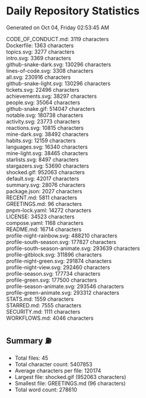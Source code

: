 # Daily Repository Statistics 
Generated on Oct 04, Friday 02:53:45 AM  

CODE_OF_CONDUCT.md: 3119 characters  
Dockerfile: 1363 characters  
topics.svg: 3277 characters  
intro.svg: 3369 characters  
github-snake-dark.svg: 130296 characters  
lines-of-code.svg: 3308 characters  
all.svg: 230916 characters  
github-snake-light.svg: 130296 characters  
tickets.svg: 22496 characters  
achievements.svg: 38297 characters  
people.svg: 35064 characters  
github-snake.gif: 514047 characters  
notable.svg: 180738 characters  
activity.svg: 23773 characters  
reactions.svg: 10815 characters  
mine-dark.svg: 38492 characters  
habits.svg: 12159 characters  
languages.svg: 16340 characters  
mine-light.svg: 38465 characters  
starlists.svg: 8497 characters  
stargazers.svg: 53690 characters  
shocked.gif: 952063 characters  
default.svg: 42017 characters  
summary.svg: 28076 characters  
package.json: 2027 characters  
RECENT.md: 5811 characters  
GREETINGS.md: 96 characters  
pnpm-lock.yaml: 14272 characters  
LICENSE: 34523 characters  
compose.yaml: 1168 characters  
README.md: 16714 characters  
profile-night-rainbow.svg: 488210 characters  
profile-south-season.svg: 177827 characters  
profile-south-season-animate.svg: 293639 characters  
profile-gitblock.svg: 311896 characters  
profile-night-green.svg: 291874 characters  
profile-night-view.svg: 292460 characters  
profile-season.svg: 177734 characters  
profile-green.svg: 177500 characters  
profile-season-animate.svg: 293546 characters  
profile-green-animate.svg: 293312 characters  
STATS.md: 1559 characters  
STARRED.md: 7555 characters  
SECURITY.md: 1111 characters  
WORKFLOWS.md: 4046 characters  

## Summary ⛽  
- Total files: 45  
- Total character count: 5407853  
- Average characters per file: 120174  
- Largest file: shocked.gif (952063 characters)  
- Smallest file: GREETINGS.md (96 characters)  
- Total word count: 278610  
